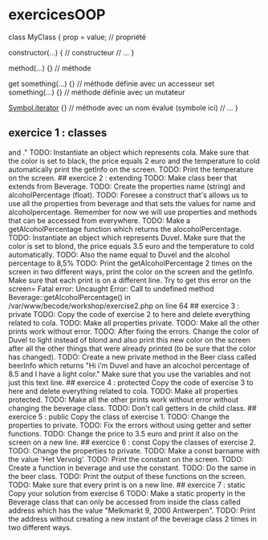 # exercicesOOP

class MyClass {
  prop = value; // propriété

  constructor(...) { // constructeur
    // ...
  }

  method(...) {} // méthode

  get something(...) {} //  méthode définie avec un accesseur
  set something(...) {} //  méthode définie avec un mutateur

  [Symbol.iterator]() {} // méthode avec un nom évalué (symbole ici)
  // ...
}
## exercice 1 : classes
<?php

declare(strict_types=1);

/* EXERCISE 1
TODO: Create a class beverage.
TODO: Create the properties color (string), price (float) and temperature (string) and also foresee a construct.
TODO: Have a default value "cold" in the construct for temperature.

Remember for now we will use properties and methods that can be accessed from everywhere.
TODO: Make a getInfo function which returns "This beverage is <temperature> and <color>."
TODO: Instantiate an object which represents cola. Make sure that the color is set to black, the price equals 2 euro and the temperature to cold automatically
 print the getInfo on the screen.
TODO: Print the temperature on the screen.

## exercice 2 : extending

TODO: Make class beer that extends from Beverage.
TODO: Create the properties name (string) and alcoholPercentage (float).
TODO: Foresee a construct that's allows us to use all the properties from beverage and that sets the values for name and alcoholpercentage.

Remember for now we will use properties and methods that can be accessed from everywhere.
TODO: Make a getAlcoholPercentage function which returns the alocoholPercentage.
TODO: Instantiate an object which represents Duvel. Make sure that the color is set to blond, the price equals 3.5 euro and the temperature to cold automatically.
TODO: Also the name equal to Duvel and the alcohol percentage to 8,5%
TODO: Print the getAlcoholPercentage 2 times on the screen in two different ways, print the color on the screen and the getInfo.

Make sure that each print is on a different line.
Try to get this error on the screen= Fatal error: Uncaught Error: Call to undefined method Beverage::getAlcoholPercentage() in /var/www/becode/workshop/exercise2.php on line 64

## exercice 3 : private

TODO: Copy the code of exercise 2 to here and delete everything related to cola.
TODO: Make all properties private.
TODO: Make all the other prints work without error.
TODO: After fixing the errors. Change the color of Duvel to light instead of blond and also print this new color on the screen after all the other things that were already printed (to be sure that the color has changed).
TODO: Create a new private method in the Beer class called beerInfo which returns "Hi i'm Duvel and have an alcochol percentage of 8.5 and I have a light color."

Make sure that you use the variables and not just this text line.

## exercice 4 : protected

Copy the code of exercise 3 to here and delete everything related to cola.

TODO: Make all properties protected.
TODO: Make all the other prints work without error without changing the beverage class.
TODO: Don't call getters in de child class.

## exercice 5 : public

Copy the class of exercise 1.

TODO: Change the properties to private.
TODO: Fix the errors without using getter and setter functions.
TODO: Change the price to 3.5 euro and print it also on the screen on a new line.

## exercice 6 : const

Copy the classes of exercise 2.

TODO: Change the properties to private.
TODO: Make a const barname with the value 'Het Vervolg'.
TODO: Print the constant on the screen.
TODO: Create a function in beverage and use the constant.
TODO: Do the same in the beer class.
TODO: Print the output of these functions on the screen.
TODO: Make sure that every print is on a new line.

## exercice 7 : static

Copy your solution from exercise 6

TODO: Make a static property in the Beverage class that can only be accessed from inside the class called address which has the value "Melkmarkt 9, 2000 Antwerpen".
TODO: Print the address without creating a new instant of the beverage class 2 times in two different ways.